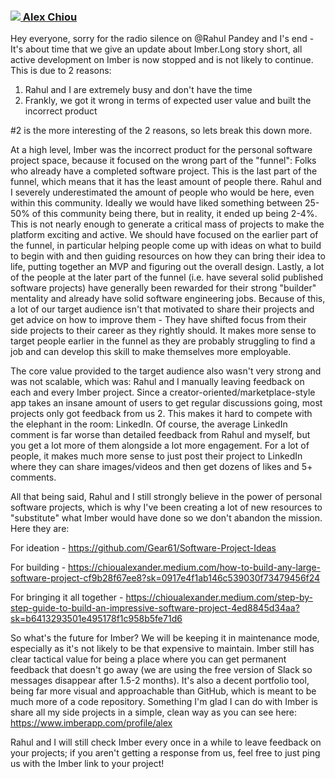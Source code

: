 ### [<img src="https://ca.slack-edge.com/T01M8HJQ1B4-U01MENEF744-4d4b33f4dc43-48" /> Alex Chiou](https://www.linkedin.com/in/alexander-chiou/)
Hey everyone, sorry for the radio silence on @Rahul Pandey and I's end - It's about time that we give an update about Imber.Long story short, all active development on Imber is now stopped and is not likely to continue. This is due to 2 reasons:

1. Rahul and I are extremely busy and don't have the time
2. Frankly, we got it wrong in terms of expected user value and built the incorrect product

#2 is the more interesting of the 2 reasons, so lets break this down more.

At a high level, Imber was the incorrect product for the personal software project space, because it focused on the wrong part of the "funnel": Folks who already have a completed software project. This is the last part of the funnel, which means that it has the least amount of people there. Rahul and I severely underestimated the amount of people who would be here, even within this community. Ideally we would have liked something between 25-50% of this community being there, but in reality, it ended up being 2-4%. This is not nearly enough to generate a critical mass of projects to make the platform exciting and active. We should have focused on the earlier part of the funnel, in particular helping people come up with ideas on what to build to begin with and then guiding resources on how they can bring their idea to life, putting together an MVP and figuring out the overall design. Lastly, a lot of the people at the later part of the funnel (i.e. have several solid published software projects) have generally been rewarded for their strong "builder" mentality and already have solid software engineering jobs. Because of this, a lot of our target audience isn't that motivated to share their projects and get advice on how to improve them - They have shifted focus from their side projects to their career as they rightly should. It makes more sense to target people earlier in the funnel as they are probably struggling to find a job and can develop this skill to make themselves more employable.

The core value provided to the target audience also wasn't very strong and was not scalable, which was: Rahul and I manually leaving feedback on each and every Imber project. Since a creator-oriented/marketplace-style app takes an insane amount of users to get regular discussions going, most projects only got feedback from us 2. This makes it hard to compete with the elephant in the room: LinkedIn. Of course, the average LinkedIn comment is far worse than detailed feedback from Rahul and myself, but you get a lot more of them alongside a lot more engagement. For a lot of people, it makes much more sense to just post their project to LinkedIn where they can share images/videos and then get dozens of likes and 5+ comments.

All that being said, Rahul and I still strongly believe in the power of personal software projects, which is why I've been creating a lot of new resources to "substitute" what Imber would have done so we don't abandon the mission. Here they are:

For ideation - https://github.com/Gear61/Software-Project-Ideas

For building - https://chioualexander.medium.com/how-to-build-any-large-software-project-cf9b28f67ee8?sk=0917e4f1ab146c539030f73479456f24

For bringing it all together - https://chioualexander.medium.com/step-by-step-guide-to-build-an-impressive-software-project-4ed8845d34aa?sk=b6413293501e495178f1c958b5fe71d6

So what's the future for Imber? We will be keeping it in maintenance mode, especially as it's not likely to be that expensive to maintain. Imber still has clear tactical value for being a place where you can get permanent feedback that doesn't go away (we are using the free version of Slack so messages disappear after 1.5-2 months). It's also a decent portfolio tool, being far more visual and approachable than GitHub, which is meant to be much more of a code repository. Something I'm glad I can do with Imber is share all my side projects in a simple, clean way as you can see here: https://www.imberapp.com/profile/alex

Rahul and I will still check Imber every once in a while to leave feedback on your projects; if you aren't getting a response from us, feel free to just ping us with the Imber link to your project!
